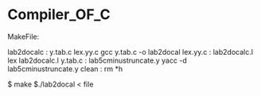 # Compiler_OF_C

MakeFile:

lab2docalc : y.tab.c lex.yy.c
	gcc y.tab.c -o lab2docal
lex.yy.c : lab2docalc.l 
	lex lab2docalc.l
y.tab.c : lab5cminustruncate.y
	yacc -d lab5cminustruncate.y
clean :
	rm *h

$ make
$./lab2docal < file
